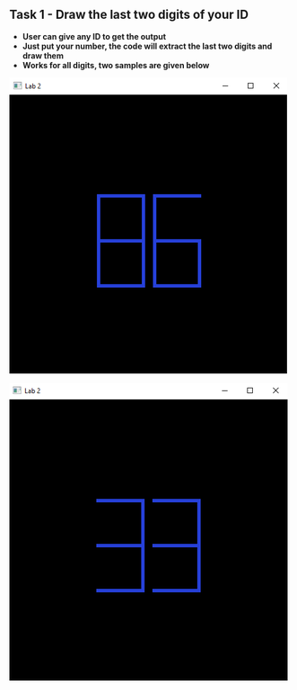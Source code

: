## Task 1 - Draw the last two digits of your ID

- **User can give any ID to get the output**
- **Just put your number, the code will extract the last two digits and draw them**
- **Works for all digits, two samples are given below**

![sample1](sample1.PNG)

![sample2](sample2.PNG)
